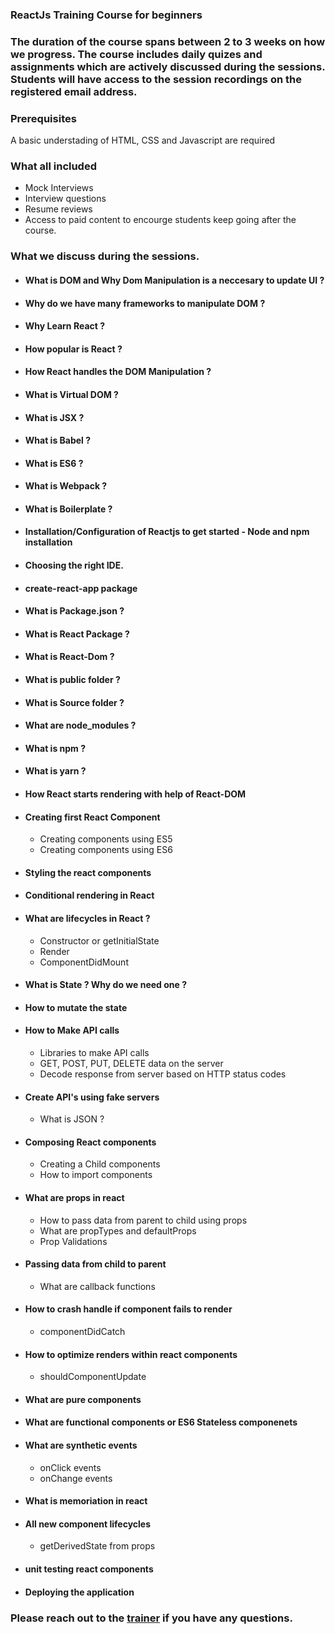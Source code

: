 
### ReactJs Training Course for beginners 

### The duration of the course spans between 2 to 3 weeks on how we progress. The course includes daily quizes and assignments which are actively discussed during the sessions. Students will have access to the session recordings on the registered email address.

### Prerequisites 
A basic understading of HTML, CSS and Javascript are required 


### What all included

- Mock Interviews
- Interview questions
- Resume reviews
- Access to paid content to encourge students keep going after the course. 

### What we discuss during the sessions. 

- #### What is DOM and Why Dom Manipulation is a neccesary to update UI ?
- #### Why do we have many frameworks to manipulate DOM ?
- #### Why Learn React ?
- #### How popular is React ?
- #### How React handles the DOM Manipulation ?
- #### What is Virtual DOM ?
- #### What is JSX ?
- #### What is Babel ?
- #### What is ES6 ?
- #### What is Webpack ?
- #### What is Boilerplate ?

- #### Installation/Configuration of Reactjs to get started - Node and npm installation
- #### Choosing the right IDE.
- #### create-react-app package
- #### What is Package.json ?
- #### What is React Package ?
- #### What is React-Dom ?
- #### What is public folder ?
- #### What is Source folder ?
- #### What are node_modules ?
- #### What is npm ?
- #### What is yarn ?
- #### How React starts rendering with help of React-DOM
- #### Creating first React Component
    - Creating components using ES5
    - Creating components using ES6
- #### Styling the react components
- #### Conditional rendering in React
- #### What are lifecycles in React ?
    - Constructor or getInitialState
    - Render
    - ComponentDidMount
- #### What is State ? Why do we need one ?
- #### How to mutate the state
- #### How to Make API calls
    - Libraries to make API calls
    - GET, POST, PUT, DELETE data on the server
    - Decode response from server based on HTTP status codes
- #### Create API's using fake servers
    - What is JSON ?
- #### Composing React components 
    - Creating a Child components
    - How to import components 
- #### What are props in react
    - How to pass data from parent to child using props
    - What are propTypes and defaultProps
    - Prop Validations
- #### Passing data from child to parent
    - What are callback functions
- #### How to crash handle if component fails to render
    - componentDidCatch
- #### How to optimize renders within react components
    - shouldComponentUpdate
- #### What are pure components
- ####  What are functional components or ES6 Stateless componenets
- #### What are synthetic events
    - onClick events
    - onChange events
- #### What is memoriation in react
- #### All new component lifecycles
    - getDerivedState from props
- #### unit testing react components
- #### Deploying the application

### Please reach out to the [trainer](aksharnow@gmail.com) if you have any questions. 
